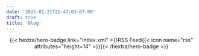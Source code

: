 ```yaml
---
date: '2025-01-21T21:47:03-07:00'
draft: true
title: 'Blog'
---
```

<div style="text-align: center; margin-top: 1em;">
{{< hextra/hero-badge link="index.xml" >}}<span>RSS Feed</span>{{< icon name="rss" attributes="height=14" >}}{{< /hextra/hero-badge >}}
</div>
